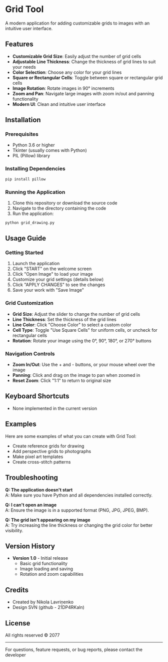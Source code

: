 # Grid Tool

A modern application for adding customizable grids to images with an intuitive user interface.

## Features

- **Customizable Grid Size**: Easily adjust the number of grid cells
- **Adjustable Line Thickness**: Change the thickness of grid lines to suit your needs
- **Color Selection**: Choose any color for your grid lines
- **Square or Rectangular Cells**: Toggle between square or rectangular grid cells
- **Image Rotation**: Rotate images in 90° increments
- **Zoom and Pan**: Navigate large images with zoom in/out and panning functionality
- **Modern UI**: Clean and intuitive user interface

## Installation

### Prerequisites

- Python 3.6 or higher
- Tkinter (usually comes with Python)
- PIL (Pillow) library

### Installing Dependencies

```bash
pip install pillow
```

### Running the Application

1. Clone this repository or download the source code
2. Navigate to the directory containing the code
3. Run the application:

```bash
python grid_drawing.py
```

## Usage Guide

### Getting Started

1. Launch the application
2. Click "START" on the welcome screen
3. Click "Open Image" to load your image
4. Customize your grid settings (details below)
5. Click "APPLY CHANGES" to see the changes
6. Save your work with "Save Image"

### Grid Customization

- **Grid Size**: Adjust the slider to change the number of grid cells
- **Line Thickness**: Set the thickness of the grid lines
- **Line Color**: Click "Choose Color" to select a custom color
- **Cell Type**: Toggle "Use Square Cells" for uniform cells, or uncheck for rectangular cells
- **Rotation**: Rotate your image using the 0°, 90°, 180°, or 270° buttons

### Navigation Controls

- **Zoom In/Out**: Use the + and - buttons, or your mouse wheel over the image
- **Panning**: Click and drag on the image to pan when zoomed in
- **Reset Zoom**: Click "1:1" to return to original size

## Keyboard Shortcuts

- None implemented in the current version

## Examples

Here are some examples of what you can create with Grid Tool:

- Create reference grids for drawing
- Add perspective grids to photographs
- Make pixel art templates
- Create cross-stitch patterns

## Troubleshooting

**Q: The application doesn't start**  
A: Make sure you have Python and all dependencies installed correctly.

**Q: I can't open an image**  
A: Ensure the image is in a supported format (PNG, JPG, JPEG, BMP).

**Q: The grid isn't appearing on my image**  
A: Try increasing the line thickness or changing the grid color for better visibility.

## Version History

- **Version 1.0** - Initial release
  - Basic grid functionality
  - Image loading and saving
  - Rotation and zoom capabilities

## Credits

- Created by Nikola Lavriņenko
- Design SVN (github - 21DP4RKaln)

## License

All rights reserved © 2077

---

For questions, feature requests, or bug reports, please contact the developer
